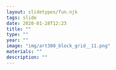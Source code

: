 ```yaml
---
layout: slidetypes/fun.njk
tags: slide
date: 2020-01-28T12:23
title: ""
type: ""
year: ""
image: "img/art300_block_grid__11.png"
materials: ""
description: ""
---
```

